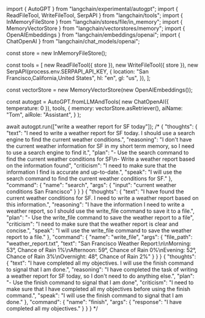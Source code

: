 import { AutoGPT } from "langchain/experimental/autogpt";
import { ReadFileTool, WriteFileTool, SerpAPI } from "langchain/tools";
import { InMemoryFileStore } from "langchain/stores/file/in_memory";
import { MemoryVectorStore } from "langchain/vectorstores/memory";
import { OpenAIEmbeddings } from "langchain/embeddings/openai";
import { ChatOpenAI } from "langchain/chat_models/openai";

const store = new InMemoryFileStore();

const tools = [
  new ReadFileTool({ store }),
  new WriteFileTool({ store }),
  new SerpAPI(process.env.SERPAPI_API_KEY, {
    location: "San Francisco,California,United States",
    hl: "en",
    gl: "us",
  }),
];

const vectorStore = new MemoryVectorStore(new OpenAIEmbeddings());

const autogpt = AutoGPT.fromLLMAndTools(
  new ChatOpenAI({ temperature: 0 }),
  tools,
  {
    memory: vectorStore.asRetriever(),
    aiName: "Tom",
    aiRole: "Assistant",
  }
);

await autogpt.run(["write a weather report for SF today"]);
/*
{
    "thoughts": {
        "text": "I need to write a weather report for SF today. I should use a search engine to find the current weather conditions.",
        "reasoning": "I don't have the current weather information for SF in my short term memory, so I need to use a search engine to find it.",
        "plan": "- Use the search command to find the current weather conditions for SF\n- Write a weather report based on the information found",
        "criticism": "I need to make sure that the information I find is accurate and up-to-date.",
        "speak": "I will use the search command to find the current weather conditions for SF."
    },
    "command": {
        "name": "search",
        "args": {
            "input": "current weather conditions San Francisco"
        }
    }
}
{
    "thoughts": {
        "text": "I have found the current weather conditions for SF. I need to write a weather report based on this information.",
        "reasoning": "I have the information I need to write a weather report, so I should use the write_file command to save it to a file.",
        "plan": "- Use the write_file command to save the weather report to a file",
        "criticism": "I need to make sure that the weather report is clear and concise.",
        "speak": "I will use the write_file command to save the weather report to a file."
    },
    "command": {
        "name": "write_file",
        "args": {
            "file_path": "weather_report.txt",
            "text": "San Francisco Weather Report:\n\nMorning: 53°, Chance of Rain 1%\nAfternoon: 59°, Chance of Rain 0%\nEvening: 52°, Chance of Rain 3%\nOvernight: 48°, Chance of Rain 2%"
        }
    }
}
{
    "thoughts": {
        "text": "I have completed all my objectives. I will use the finish command to signal that I am done.",
        "reasoning": "I have completed the task of writing a weather report for SF today, so I don't need to do anything else.",
        "plan": "- Use the finish command to signal that I am done",
        "criticism": "I need to make sure that I have completed all my objectives before using the finish command.",
        "speak": "I will use the finish command to signal that I am done."
    },
    "command": {
        "name": "finish",
        "args": {
            "response": "I have completed all my objectives."
        }
    }
}
*/